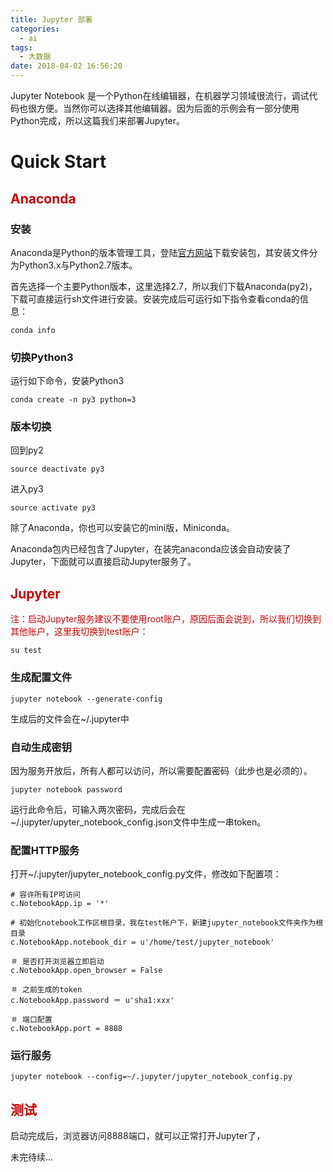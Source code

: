 ```yaml
---
title: Jupyter 部署
categories:
  - ai
tags:
  - 大数据
date: 2018-04-02 16:56:20
---
```

Jupyter Notebook 是一个Python在线编辑器，在机器学习领域很流行，调试代码也很方便。当然你可以选择其他编辑器。因为后面的示例会有一部分使用Python完成，所以这篇我们来部署Jupyter。

# Quick Start

## <font color=#c00>Anaconda</font>

### 安装

Anaconda是Python的版本管理工具，登陆[官方网站](https://www.anaconda.com/)下载安装包，其安装文件分为Python3.x与Python2.7版本。

首先选择一个主要Python版本，这里选择2.7，所以我们下载Anaconda(py2)，下载可直接运行sh文件进行安装。安装完成后可运行如下指令查看conda的信息：

``` base
conda info
```

### 切换Python3

运行如下命令，安装Python3

``` base
conda create -n py3 python=3
```

### 版本切换

回到py2

``` base
source deactivate py3
```

进入py3

``` base
source activate py3
```

除了Anaconda，你也可以安装它的mini版，Miniconda。

Anaconda包内已经包含了Jupyter，在装完anaconda应该会自动安装了Jupyter，下面就可以直接启动Jupyter服务了。

## <font color=#c00>Jupyter</font>

<font color=#c00>注：启动Jupyter服务建议不要使用root账户，原因后面会说到，所以我们切换到其他账户，这里我切换到test账户：</font>

``` base
su test
```

### 生成配置文件

``` base
jupyter notebook --generate-config
```

生成后的文件会在~/.jupyter中

### 自动生成密钥

因为服务开放后，所有人都可以访问，所以需要配置密码（此步也是必须的）。

``` base
jupyter notebook password
```

运行此命令后，可输入两次密码，完成后会在~/.jupyter/upyter_notebook_config.json文件中生成一串token。

### 配置HTTP服务

打开~/.jupyter/jupyter_notebook_config.py文件，修改如下配置项：

``` base
# 容许所有IP可访问
c.NotebookApp.ip = '*'

# 初始化notebook工作区根目录，我在test帐户下，新建jupyter_notebook文件夹作为根目录
c.NotebookApp.notebook_dir = u'/home/test/jupyter_notebook'

＃ 是否打开浏览器立即启动
c.NotebookApp.open_browser = False

＃ 之前生成的token
c.NotebookApp.password ＝ u'sha1:xxx'

＃ 端口配置
c.NotebookApp.port = 8888
```

### 运行服务

``` base
jupyter notebook --config=~/.jupyter/jupyter_notebook_config.py
```

## <font color=#c00>测试</font>

启动完成后，浏览器访问8888端口，就可以正常打开Jupyter了，


未完待续...